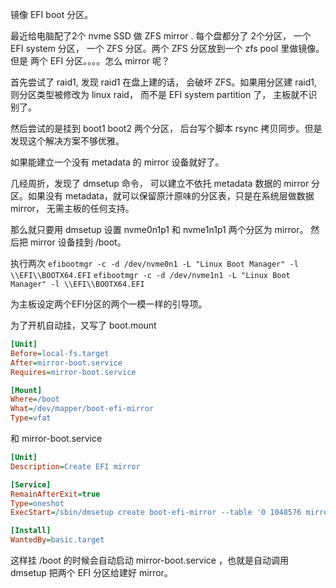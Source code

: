 镜像  EFI boot 分区。



最近给电脑配了2个 nvme SSD 做 ZFS mirror . 每个盘都分了 2个分区， 一个 EFI system 分区， 一个 ZFS 分区。两个 ZFS 分区放到一个 zfs pool 里做镜像。但是 两个 EFI 分区。。。。怎么 mirror 呢？



首先尝试了 raid1, 发现 raid1 在盘上建的话， 会破坏 ZFS。如果用分区建 raid1, 则分区类型被修改为 linux raid， 而不是 EFI system partition 了， 主板就不识别了。

然后尝试的是挂到 boot1  boot2 两个分区， 后台写个脚本 rsync 拷贝同步。但是发现这个解决方案不够优雅。



如果能建立一个没有 metadata 的 mirror 设备就好了。

几经周折，发现了 dmsetup 命令， 可以建立不依托 metadata 数据的 mirror 分区。如果没有 metadata，就可以保留原汁原味的分区表，只是在系统层做数据 mirror， 无需主板的任何支持。



那么就只要用 dmsetup 设置 nvme0n1p1 和 nvme1n1p1 两个分区为 mirror。 然后把  mirror 设备挂到 /boot。

执行两次  `efibootmgr -c -d /dev/nvme0n1 -L "Linux Boot Manager" -l \\EFI\\BOOTX64.EFI` `efibootmgr -c -d /dev/nvme1n1 -L "Linux Boot Manager" -l \\EFI\\BOOTX64.EFI`

为主板设定两个EFI分区的两个一模一样的引导项。



为了开机自动挂，又写了 boot.mount 

```ini
[Unit]
Before=local-fs.target
After=mirror-boot.service
Requires=mirror-boot.service

[Mount]
Where=/boot
What=/dev/mapper/boot-efi-mirror
Type=vfat
```

和 mirror-boot.service

```ini
[Unit]
Description=Create EFI mirror

[Service]
RemainAfterExit=true
Type=oneshot
ExecStart=/sbin/dmsetup create boot-efi-mirror --table '0 1048576 mirror core 1 1024 2 /dev/nvme0n1p1 0 /dev/nvme1n1p1 0'

[Install]
WantedBy=basic.target
```



这样挂 /boot 的时候会自动启动 mirror-boot.service ，也就是自动调用 dmsetup 把两个 EFI 分区给建好 mirror。